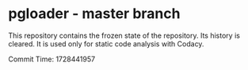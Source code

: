 # pgloader - master branch

This repository contains the frozen state of the repository.
Its history is cleared. It is used only for static code
analysis with Codacy.

Commit Time: 1728441957